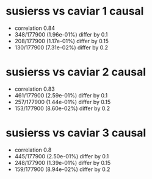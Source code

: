 # susierss vs caviar  1 causal

- correlation 0.84
- 348/177900 (1.96e-01%) differ by 0.1
- 208/177900 (1.17e-01%) differ by 0.15
- 130/177900 (7.31e-02%) differ by 0.2


# susierss vs caviar  2 causal

- correlation 0.83
- 461/177900 (2.59e-01%) differ by 0.1
- 257/177900 (1.44e-01%) differ by 0.15
- 153/177900 (8.60e-02%) differ by 0.2


# susierss vs caviar  3 causal

- correlation 0.8
- 445/177900 (2.50e-01%) differ by 0.1
- 248/177900 (1.39e-01%) differ by 0.15
- 159/177900 (8.94e-02%) differ by 0.2


